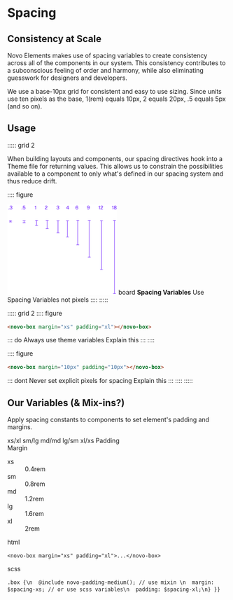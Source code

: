 # Spacing

## Consistency at Scale

Novo Elements makes use of spacing variables to create consistency across all of the components in our system. This consistency contributes to a subconscious feeling of order and harmony, while also eliminating guesswork for designers and developers.

We use a base-10px grid for consistent and easy to use sizing. Since units use ten pixels as the base, 1(rem) equals 10px, 2 equals 20px, .5 equals 5px (and so on).

## Usage

::::: grid 2

<novo-box padding="xl">
  <novo-text>
    When building layouts and components, our spacing directives hook into a Theme file for returning values. This allows us to constrain the possibilities available to a component to only what's defined in our spacing system and thus reduce drift.
  </novo-text>
</novo-box>

:::: figure

<img src="assets/images/SpacingSizeUnits.png" width="250">

<novo-text>
  <novo-icon color="neutral">board</novo-icon>
  <strong>Spacing Variables</strong>
</novo-text>
<novo-text>Use Spacing Variables not pixels</novo-text>
::::
:::::

::::: grid 2
:::: figure

```html
<novo-box margin="xs" padding="xl"></novo-box>
```

::: do Always use theme variables
Explain this
:::
::::

:::: figure

```html
<novo-box margin="10px" padding="10px"></novo-box>
```

::: dont Never set explicit pixels for spacing
Explain this
:::
::::
:::::

## Our Variables (& Mix-ins?)

Apply spacing constants to components to set element's padding and margins.

<typedef-example>
  <typedef-content>
    <novo-flex gap="1rem">
      <novo-box bgc="ocean"><novo-box margin="xs" padding="xl" bgc="grass">xs/xl</novo-box></novo-box>
      <novo-box bgc="ocean"><novo-box margin="sm" padding="lg" bgc="grass">sm/lg</novo-box></novo-box>
      <novo-box bgc="ocean"><novo-box margin="md" padding="md" bgc="grass">md/md</novo-box></novo-box>
      <novo-box bgc="ocean"><novo-box margin="lg" padding="sm" bgc="grass">lg/sm</novo-box></novo-box>
      <novo-box bgc="ocean"><novo-box margin="xl" padding="xs" bgc="grass">xl/xs</novo-box></novo-box>
    </novo-flex>
  </typedef-content>
  <typedef-specs>
    <novo-label color="grass">Padding</novo-label><br/>
    <novo-label color="ocean">Margin</novo-label>
    <dl>
      <dt>xs </dt><dd>0.4rem</dd>
      <dt>sm </dt><dd>0.8rem</dd>
      <dt>md </dt><dd>1.2rem</dd>
      <dt>lg </dt><dd>1.6rem</dd>
      <dt>xl </dt><dd>2rem</dd>
    </dl>
  </typedef-specs>
  <typedef-snippet>
    <novo-label>html</novo-label>
    <pre><code txc="ocean">&lt;novo-box margin="xs" padding="xl"&gt;...&lt;/novo-box&gt;</code><br/></pre>
  </typedef-snippet>
  <typedef-snippet>
    <novo-label>scss</novo-label>
    <pre><code>.box {\n  @include novo-padding-medium(); // use mixin \n  margin: $spacing-xs; // or use scss variables\n  padding: $spacing-xl;\n} }}</code></pre>
  </typedef-snippet>
</typedef-example>
<!-- 
<typedef-example>
  <typedef-content>
    <novo-flex gap="1rem">
      <novo-box bgc="ocean"><novo-box margin="xs" padding="xl" bgc="white">xs</novo-box></novo-box>
      <novo-box bgc="ocean"><novo-box margin="sm" padding="lg" bgc="white">sm</novo-box></novo-box>
      <novo-box bgc="ocean"><novo-box margin="md" padding="md" bgc="white">md</novo-box></novo-box>
      <novo-box bgc="ocean"><novo-box margin="lg" padding="sm" bgc="white">lg</novo-box></novo-box>
      <novo-box bgc="ocean"><novo-box margin="xl" padding="xs" bgc="white">xl</novo-box></novo-box>
    </novo-flex>
  </typedef-content>
  <typedef-specs>
    <novo-label>Margin</novo-label>
    <dl>
      <dt>Font Size       </dt><dd>1.2rem</dd>
      <dt>Line Height     </dt><dd>1.375 (28px)</dd>
      <dt>Font Weight     </dt><dd>300</dd>
      <dt>Max Line Length </dt><dd>550px</dd>
    </dl>
  </typedef-specs>
  <typedef-snippet>
    <code class="tc-positive">&lt;novo-box margin="sm"&gt;...&lt;/novo-box&gt;</code> or <code class="tc-negative">@include novo-margin-medium()</code>
  </typedef-snippet>
</typedef-example> -->
